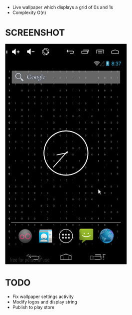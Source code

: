 + Live wallpaper which displays a grid of 0s and 1s 
+ Complexity O(n)

# SCREENSHOT 

![alt text](https://github.com/sauravtom/Binary_Android-Live-Wallpaper/blob/master/1.png "Logo Title Text 1")



# TODO
+ Fix wallpaper settings activity
+ Modify logos and display string
+ Publish to play store
